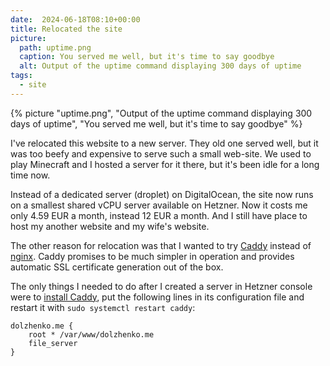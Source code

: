 ```yaml
---
date:  2024-06-18T08:10+00:00
title: Relocated the site
picture:
  path: uptime.png
  caption: You served me well, but it's time to say goodbye
  alt: Output of the uptime command displaying 300 days of uptime
tags:
  - site
---
```


{% picture "uptime.png", "Output of the uptime command displaying 300 days of uptime", "You served me well, but it's time to say goodbye" %}

I've relocated this website to a new server. They old one served well, but it was too beefy and expensive to serve such a small web-site.
We used to play Minecraft and I hosted a server for it there, but it's been idle for a long time now.

Instead of a dedicated server (droplet) on DigitalOcean, the site now runs on a smallest shared vCPU server available on Hetzner.
Now it costs me only 4.59 EUR a month, instead 12 EUR a month. And I still have place to host my another website and my wife's website.

The other reason for relocation was that I wanted to try [Caddy](https://caddyserver.com/) instead of [nginx](https://nginx.org/en/).
Caddy promises to be much simpler in operation and provides automatic SSL certificate generation out of the box.

The only things I needed to do after I created a server in Hetzner console were to [install Caddy](https://caddyserver.com/docs/install#debian-ubuntu-raspbian),
put the following lines in its configuration file and restart it with `sudo systemctl restart caddy`:

```
dolzhenko.me {
	root * /var/www/dolzhenko.me
	file_server
}
```

